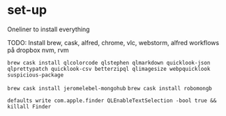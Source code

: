 # set-up

Oneliner to install everything

TODO: Install brew, cask, alfred, chrome, vlc, webstorm, alfred workflows på dropbox
nvm, rvm

`brew cask install qlcolorcode qlstephen qlmarkdown quicklook-json qlprettypatch quicklook-csv betterzipql qlimagesize webpquicklook suspicious-package`

`brew cask install jeromelebel-mongohub`
`brew cask install robomongb`

`defaults write com.apple.finder QLEnableTextSelection -bool true && killall Finder`
